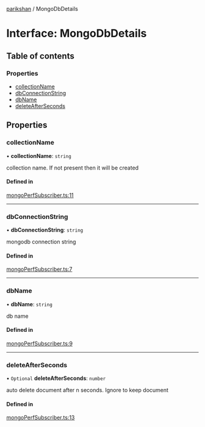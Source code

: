 [parikshan](../README.md) / MongoDbDetails

# Interface: MongoDbDetails

## Table of contents

### Properties

- [collectionName](MongoDbDetails.md#collectionname)
- [dbConnectionString](MongoDbDetails.md#dbconnectionstring)
- [dbName](MongoDbDetails.md#dbname)
- [deleteAfterSeconds](MongoDbDetails.md#deleteafterseconds)

## Properties

### collectionName

• **collectionName**: `string`

collection name. If not present then it will be created

#### Defined in

[mongoPerfSubscriber.ts:11](https://github.com/gajananpp/parikshan/blob/b7537f7/src/mongoPerfSubscriber.ts#L11)

___

### dbConnectionString

• **dbConnectionString**: `string`

mongodb connection string

#### Defined in

[mongoPerfSubscriber.ts:7](https://github.com/gajananpp/parikshan/blob/b7537f7/src/mongoPerfSubscriber.ts#L7)

___

### dbName

• **dbName**: `string`

db name

#### Defined in

[mongoPerfSubscriber.ts:9](https://github.com/gajananpp/parikshan/blob/b7537f7/src/mongoPerfSubscriber.ts#L9)

___

### deleteAfterSeconds

• `Optional` **deleteAfterSeconds**: `number`

auto delete document after n seconds. Ignore to keep document

#### Defined in

[mongoPerfSubscriber.ts:13](https://github.com/gajananpp/parikshan/blob/b7537f7/src/mongoPerfSubscriber.ts#L13)
